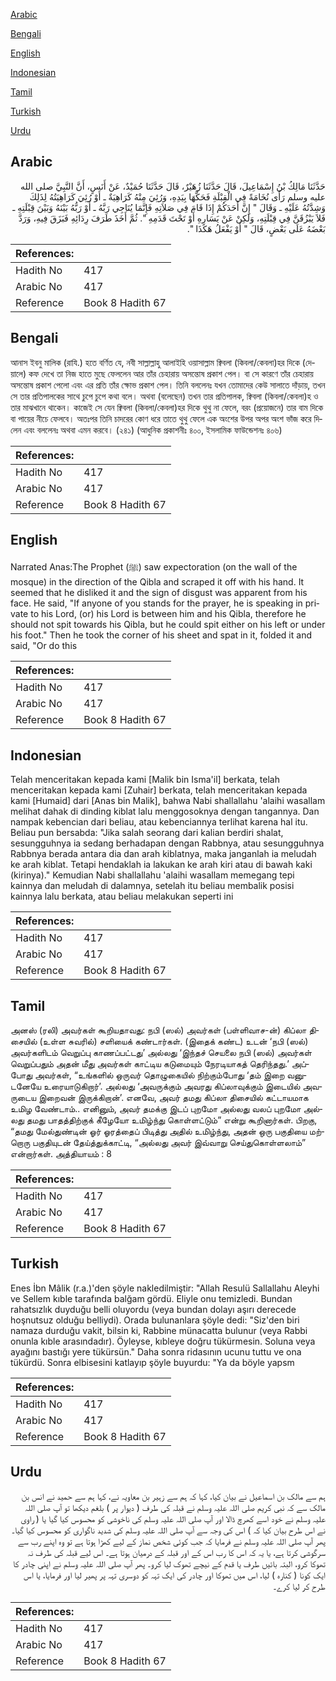 [Arabic](#arabic)

[Bengali](#bengali)

[English](#english)

[Indonesian](#indonesian)

[Tamil](#tamil)

[Turkish](#turkish)

[Urdu](#urdu)

## Arabic


<div dir="rtl" lang="ar" style={{fontSize:'larger',backgroundColor:'#f8f9fa',padding:20}}>
حَدَّثَنَا مَالِكُ بْنُ إِسْمَاعِيلَ، قَالَ حَدَّثَنَا زُهَيْرٌ، قَالَ حَدَّثَنَا حُمَيْدٌ، عَنْ أَنَسٍ، أَنَّ النَّبِيَّ صلى الله عليه وسلم رَأَى نُخَامَةً فِي الْقِبْلَةِ فَحَكَّهَا بِيَدِهِ، وَرُئِيَ مِنْهُ كَرَاهِيَةٌ ـ أَوْ رُئِيَ كَرَاهِيَتُهُ لِذَلِكَ وَشِدَّتُهُ عَلَيْهِ ـ وَقَالَ ‏"‏ إِنَّ أَحَدَكُمْ إِذَا قَامَ فِي صَلاَتِهِ فَإِنَّمَا يُنَاجِي رَبَّهُ ـ أَوْ رَبُّهُ بَيْنَهُ وَبَيْنَ قِبْلَتِهِ ـ فَلاَ يَبْزُقَنَّ فِي قِبْلَتِهِ، وَلَكِنْ عَنْ يَسَارِهِ أَوْ تَحْتَ قَدَمِهِ ‏"‏‏.‏ ثُمَّ أَخَذَ طَرَفَ رِدَائِهِ فَبَزَقَ فِيهِ، وَرَدَّ بَعْضَهُ عَلَى بَعْضٍ، قَالَ ‏"‏ أَوْ يَفْعَلُ هَكَذَا ‏"‏‏.‏
</div>
<div style={{backgroundColor:'#f8f9fa',padding:20, marginBottom: 10}}><table> <thead> <tr> <th>References:</th> <th></th> </tr> </thead> <tbody><tr><td>Hadith No</td><td>417</td></tr><tr><td>Arabic No</td><td>417</td></tr><tr><td>Reference</td><td>Book 8 Hadith 67</td></tr></tbody></table></div>

## Bengali


<div dir="ltr" lang="bn" style={{fontSize:'larger',backgroundColor:'#f8f9fa',padding:20}}>
আনাস ইবনু মালিক (রাযি.) হতে বর্ণিত যে, নবী সাল্লাল্লাহু আলাইহি ওয়াসাল্লাম ক্বিবলা (কিবলা/কেবলা)হর দিকে (দেয়ালে) কফ দেখে তা নিজ হাতে মুছে ফেললেন আর তাঁর চেহারায় অসন্তোষ প্রকাশ পেল। বা সে কারণে তাঁর চেহারায় অসন্তোষ প্রকাশ পেলো এবং এর প্রতি তাঁর ক্ষোভ প্রকাশ পেল। তিনি বললেনঃ যখন তোমাদের কেউ সালাতে দাঁড়ায়, তখন সে তার প্রতিপালকের সাথে চুপে চুপে কথা বলে। অথবা (বলেছেন) তখন তার প্রতিপালক, ক্বিবলা (কিবলা/কেবলা)হ ও তার মাঝখানে থাকেন। কাজেই সে যেন ক্বিবলা (কিবলা/কেবলা)হর দিকে থুথু না ফেলে, বরং (প্রয়োজনে) তার বাম দিকে বা পায়ের নীচে ফেলবে। অতঃপর তিনি চাদরের কোণ ধরে তাতে থুথু ফেলে এক অংশের উপর অপর অংশ ভাঁজ করে দিলেন এবং বললেনঃ অথবা এমন করবে। (২৪১) (আধুনিক প্রকাশনীঃ ৪০০, ইসলামিক ফাউন্ডেশনঃ ৪০৬)
</div>
<div style={{backgroundColor:'#f8f9fa',padding:20, marginBottom: 10}}><table> <thead> <tr> <th>References:</th> <th></th> </tr> </thead> <tbody><tr><td>Hadith No</td><td>417</td></tr><tr><td>Arabic No</td><td>417</td></tr><tr><td>Reference</td><td>Book 8 Hadith 67</td></tr></tbody></table></div>

## English


<div dir="ltr" lang="en" style={{fontSize:'larger',backgroundColor:'#f8f9fa',padding:20}}>
Narrated Anas:The Prophet (ﷺ) saw expectoration (on the wall of the mosque) in the direction of the Qibla and scraped it off with his hand. It seemed that he disliked it and the sign of disgust was apparent from his face. He said, "If anyone of you stands for the prayer, he is speaking in private to his Lord, (or) his Lord is between him and his Qibla, therefore he should not spit towards his Qibla, but he could spit either on his left or under his foot." Then he took the corner of his sheet and spat in it, folded it and said, "Or do this
</div>
<div style={{backgroundColor:'#f8f9fa',padding:20, marginBottom: 10}}><table> <thead> <tr> <th>References:</th> <th></th> </tr> </thead> <tbody><tr><td>Hadith No</td><td>417</td></tr><tr><td>Arabic No</td><td>417</td></tr><tr><td>Reference</td><td>Book 8 Hadith 67</td></tr></tbody></table></div>

## Indonesian


<div dir="ltr" lang="id" style={{fontSize:'larger',backgroundColor:'#f8f9fa',padding:20}}>
Telah menceritakan kepada kami [Malik bin Isma'il] berkata, telah menceritakan kepada kami [Zuhair] berkata, telah menceritakan kepada kami [Humaid] dari [Anas bin Malik], bahwa Nabi shallallahu 'alaihi wasallam melihat dahak di dinding kiblat lalu menggosoknya dengan tangannya. Dan nampak kebencian dari beliau, atau kebenciannya terlihat karena hal itu. Beliau pun bersabda: "Jika salah seorang dari kalian berdiri shalat, sesungguhnya ia sedang berhadapan dengan Rabbnya, atau sesungguhnya Rabbnya berada antara dia dan arah kiblatnya, maka janganlah ia meludah ke arah kiblat. Tetapi hendaklah ia lakukan ke arah kiri atau di bawah kaki (kirinya)." Kemudian Nabi shallallahu 'alaihi wasallam memegang tepi kainnya dan meludah di dalamnya, setelah itu beliau membalik posisi kainnya lalu berkata, atau beliau melakukan seperti ini
</div>
<div style={{backgroundColor:'#f8f9fa',padding:20, marginBottom: 10}}><table> <thead> <tr> <th>References:</th> <th></th> </tr> </thead> <tbody><tr><td>Hadith No</td><td>417</td></tr><tr><td>Arabic No</td><td>417</td></tr><tr><td>Reference</td><td>Book 8 Hadith 67</td></tr></tbody></table></div>

## Tamil


<div dir="ltr" lang="ta" style={{fontSize:'larger',backgroundColor:'#f8f9fa',padding:20}}>
அனஸ் (ரலி) அவர்கள் கூறியதாவது: நபி (ஸல்) அவர்கள் (பள்ளிவாச-ன்) கிப்லா திசையில் (உள்ள சுவரில்) சளியைக் கண்டார்கள். (இதைக் கண்ட) உடன் ‘நபி (ஸல்) அவர்களிடம் வெறுப்பு காணப்பட்டது’ அல்லது ‘இந்தச் செயலை நபி (ஸல்) அவர்கள் வெறுப்பதும் அதன் மீது அவர்கள் காட்டிய கடுமையும் நேரடியாகத் தெரிந்தது.’ அப்போது அவர்கள், “உங்களில் ஒருவர் தொழுகையில் நிற்கும்போது ‘தம் இறை வனுடனேயே உரையாடுகிறார்’. அல்லது ‘அவருக்கும் அவரது கிப்லாவுக்கும் இடையில் அவருடைய இறைவன் இருக்கிறான்’. எனவே, அவர் தமது கிப்லா திசையில் கட்டாயமாக உமிழ வேண்டாம்.. எனினும், அவர் தமக்கு இடப் புறமோ அல்லது வலப் புறமோ அல்லது தமது பாதத்திற்குக் கீழேயோ உமிழ்ந்து கொள்ளட்டும்” என்று கூறினார்கள். பிறகு, “தமது மேல்துண்டின் ஓர் ஓரத்தைப் பிடித்து அதில் உமிழ்ந்து, அதன் ஒரு பகுதியை மற்றொரு பகுதியுடன் தேய்த்துக்காட்டி, “அல்லது அவர் இவ்வாறு செய்துகொள்ளலாம்” என்றார்கள். அத்தியாயம் : 8
</div>
<div style={{backgroundColor:'#f8f9fa',padding:20, marginBottom: 10}}><table> <thead> <tr> <th>References:</th> <th></th> </tr> </thead> <tbody><tr><td>Hadith No</td><td>417</td></tr><tr><td>Arabic No</td><td>417</td></tr><tr><td>Reference</td><td>Book 8 Hadith 67</td></tr></tbody></table></div>

## Turkish


<div dir="ltr" lang="tr" style={{fontSize:'larger',backgroundColor:'#f8f9fa',padding:20}}>
Enes İbn Mâlik (r.a.)'den şöyle nakledilmiştir: "Allah Resulü Sallallahu Aleyhi ve Sellem kıble tarafında balğam gördü. Eliyle onu temizledi. Bundan rahatsızlık duyduğu belli oluyordu (veya bundan dolayı aşırı derecede hoşnutsuz olduğu belliydi). Orada bulunanlara şöyle dedi: "Siz'den biri namaza durduğu vakit, bilsin ki, Rabbine münacatta bulunur (veya Rabbi onunla kıble arasındadır). Öyleyse, kıbleye doğru tükürmesin. Soluna veya ayağını bastığı yere tükürsün." Daha sonra ridasının ucunu tuttu ve ona tükürdü. Sonra elbisesini katlayıp şöyle buyurdu: "Ya da böyle yapsm
</div>
<div style={{backgroundColor:'#f8f9fa',padding:20, marginBottom: 10}}><table> <thead> <tr> <th>References:</th> <th></th> </tr> </thead> <tbody><tr><td>Hadith No</td><td>417</td></tr><tr><td>Arabic No</td><td>417</td></tr><tr><td>Reference</td><td>Book 8 Hadith 67</td></tr></tbody></table></div>

## Urdu


<div dir="rtl" lang="ur" style={{fontSize:'larger',backgroundColor:'#f8f9fa',padding:20}}>
ہم سے مالک بن اسماعیل نے بیان کیا، کہا کہ ہم سے زہیر بن معاویہ نے، کہا ہم سے حمید نے انس بن مالک سے کہ نبی کریم صلی اللہ علیہ وسلم نے قبلہ کی طرف ( دیوار پر ) بلغم دیکھا تو آپ صلی اللہ علیہ وسلم نے خود اسے کھرچ ڈالا اور آپ صلی اللہ علیہ وسلم کی ناخوشی کو محسوس کیا گیا یا ( راوی نے اس طرح بیان کیا کہ ) اس کی وجہ سے آپ صلی اللہ علیہ وسلم کی شدید ناگواری کو محسوس کیا گیا۔ پھر آپ صلی اللہ علیہ وسلم نے فرمایا کہ جب کوئی شخص نماز کے لیے کھڑا ہوتا ہے تو وہ اپنے رب سے سرگوشی کرتا ہے، یا یہ کہ اس کا رب اس کے اور قبلہ کے درمیان ہوتا ہے۔ اس لیے قبلہ کی طرف نہ تھوکا کرو، البتہ بائیں طرف یا قدم کے نیچے تھوک لیا کرو۔ پھر آپ صلی اللہ علیہ وسلم نے اپنی چادر کا ایک کونا ( کنارہ ) لیا، اس میں تھوکا اور چادر کی ایک تہہ کو دوسری تہہ پر پھیر لیا اور فرمایا، یا اس طرح کر لیا کرے۔
</div>
<div style={{backgroundColor:'#f8f9fa',padding:20, marginBottom: 10}}><table> <thead> <tr> <th>References:</th> <th></th> </tr> </thead> <tbody><tr><td>Hadith No</td><td>417</td></tr><tr><td>Arabic No</td><td>417</td></tr><tr><td>Reference</td><td>Book 8 Hadith 67</td></tr></tbody></table></div>